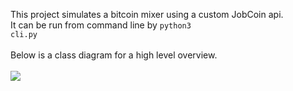 This project simulates a bitcoin mixer using a custom JobCoin api.</br>
It can be run from command line by <code>python3 cli.py</code></br></br>
Below is a class diagram for a high level overview.</br></br>
<image src='jobcoin.png'/>